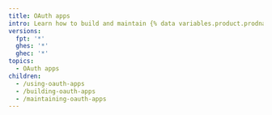 ```yaml
---
title: OAuth apps
intro: Learn how to build and maintain {% data variables.product.prodname_oauth_apps %}.
versions:
  fpt: '*'
  ghes: '*'
  ghec: '*'
topics:
  - OAuth apps
children:
  - /using-oauth-apps
  - /building-oauth-apps
  - /maintaining-oauth-apps
---
```

